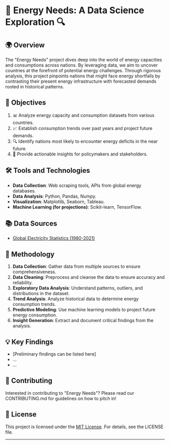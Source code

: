 # 🔋 Energy Needs: A Data Science Exploration 🔍

## 🌍 Overview

The "Energy Needs" project dives deep into the world of energy capacities and consumptions across nations. By leveraging data, we aim to uncover countries at the forefront of potential energy challenges. Through rigorous analysis, this project pinpoints nations that might face energy shortfalls by contrasting their present energy infrastructure with forecasted demands rooted in historical patterns.

## 🎯 Objectives

1. 📊 Analyze energy capacity and consumption datasets from various countries.
2. 📈 Establish consumption trends over past years and project future demands.
3. 🔍 Identify nations most likely to encounter energy deficits in the near future.
4. 🚀 Provide actionable insights for policymakers and stakeholders.

## 🛠️ Tools and Technologies

- **Data Collection**: Web scraping tools, APIs from global energy databases.
- **Data Analysis**: Python, Pandas, Numpy.
- **Visualization**: Matplotlib, Seaborn, Tableau.
- **Machine Learning (for projections)**: Scikit-learn, TensorFlow.

## 📚 Data Sources

- [Global Electricity Statistics (1980-2021)](https://www.kaggle.com/datasets/akhiljethwa/global-electricity-statistics)

## 📝 Methodology

1. **Data Collection**: Gather data from multiple sources to ensure comprehensiveness.
2. **Data Cleaning**: Preprocess and cleanse the data to ensure accuracy and reliability.
3. **Exploratory Data Analysis**: Understand patterns, outliers, and distributions in the dataset.
4. **Trend Analysis**: Analyze historical data to determine energy consumption trends.
5. **Predictive Modeling**: Use machine learning models to project future energy consumption.
6. **Insight Generation**: Extract and document critical findings from the analysis.

## 💡 Key Findings

- [Preliminary findings can be listed here]
- ...
- ...

## 🤝 Contributing

Interested in contributing to "Energy Needs"? Please read our CONTRIBUTING.md for guidelines on how to pitch in!


## 📜 License

This project is licensed under the [MIT License](https://choosealicense.com/licenses/mit/). For details, see the LICENSE file.

---
